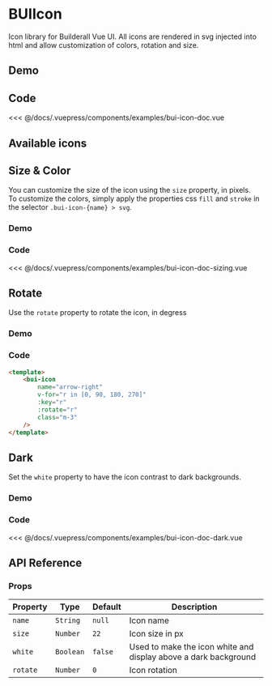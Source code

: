 # BUIIcon
Icon library for Builderall Vue UI. All icons are rendered in svg injected into html and allow customization of colors, rotation and size.

## Demo
<Demo componentName="examples-bui-icon-doc" />

## Code
<SourceCode>
<<< @/docs/.vuepress/components/examples/bui-icon-doc.vue
</SourceCode>

## Available icons
<Demo componentName="examples-bui-icon-doc-list" />

## Size & Color

You can customize the size of the icon using the `size` property, in pixels.
<br>
To customize the colors, simply apply the properties css `fill` and `stroke` in the selector `.bui-icon-{name} > svg`.

### Demo
<Demo componentName="examples-bui-icon-doc-sizing" />

### Code
<SourceCode>
<<< @/docs/.vuepress/components/examples/bui-icon-doc-sizing.vue
</SourceCode>

## Rotate

Use the `rotate` property to rotate the icon, in degress

### Demo
<template>
	<bui-icon
		name="arrow-right"
		v-for="r in [0, 90, 180, 270]"
		:key="r"
		:rotate="r"
		class="m-3"
	/>
</template>

### Code
```html
<template>
	<bui-icon
		name="arrow-right"
		v-for="r in [0, 90, 180, 270]"
		:key="r"
		:rotate="r"
		class="m-3"
	/>
</template>
```

## Dark

Set the `white` property to have the icon contrast to dark backgrounds.

### Demo
<Demo componentName="examples-bui-icon-doc-dark" />

### Code
<SourceCode>
<<< @/docs/.vuepress/components/examples/bui-icon-doc-dark.vue
</SourceCode>

## API Reference

### Props

| Property | Type | Default | Description |
| -------- | ---- | ------- | ----------- |
| `name` | `String` | `null` | Icon name  |
| `size` | `Number` | `22` | Icon size in px |
| `white` | `Boolean` | `false` | Used to make the icon white and display above a dark background |
| `rotate` | `Number` | `0` | Icon rotation